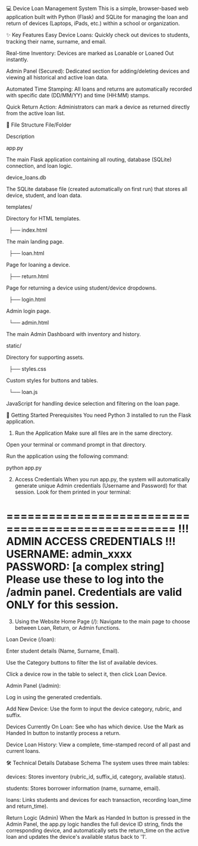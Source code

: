 💻 Device Loan Management System
This is a simple, browser-based web application built with Python (Flask) and SQLite for managing the loan and return of devices (Laptops, iPads, etc.) within a school or organization.

✨ Key Features
Easy Device Loans: Quickly check out devices to students, tracking their name, surname, and email.

Real-time Inventory: Devices are marked as Loanable or Loaned Out instantly.

Admin Panel (Secured): Dedicated section for adding/deleting devices and viewing all historical and active loan data.

Automated Time Stamping: All loans and returns are automatically recorded with specific date (DD/MM/YY) and time (HH:MM) stamps.

Quick Return Action: Administrators can mark a device as returned directly from the active loan list.

📁 File Structure
File/Folder

Description

app.py

The main Flask application containing all routing, database (SQLite) connection, and loan logic.

device_loans.db

The SQLite database file (created automatically on first run) that stores all device, student, and loan data.

templates/

Directory for HTML templates.

  ├── index.html

The main landing page.

  ├── loan.html

Page for loaning a device.

  ├── return.html

Page for returning a device using student/device dropdowns.

  ├── login.html

Admin login page.

  └── admin.html

The main Admin Dashboard with inventory and history.

static/

Directory for supporting assets.

  ├── styles.css

Custom styles for buttons and tables.

  └── loan.js

JavaScript for handling device selection and filtering on the loan page.

🚀 Getting Started
Prerequisites
You need Python 3 installed to run the Flask application.

1. Run the Application
Make sure all files are in the same directory.

Open your terminal or command prompt in that directory.

Run the application using the following command:

python app.py

2. Access Credentials
When you run app.py, the system will automatically generate unique Admin credentials (Username and Password) for that session. Look for them printed in your terminal:

================================================== 
!!! ADMIN ACCESS CREDENTIALS !!! 
USERNAME: admin_xxxx 
PASSWORD: [a complex string] 
Please use these to log into the /admin panel. 
Credentials are valid ONLY for this session. 
================================================== 

3. Using the Website
Home Page (/): Navigate to the main page to choose between Loan, Return, or Admin functions.

Loan Device (/loan):

Enter student details (Name, Surname, Email).

Use the Category buttons to filter the list of available devices.

Click a device row in the table to select it, then click Loan Device.

Admin Panel (/admin):

Log in using the generated credentials.

Add New Device: Use the form to input the device category, rubric, and suffix.

Devices Currently On Loan: See who has which device. Use the Mark as Handed In button to instantly process a return.

Device Loan History: View a complete, time-stamped record of all past and current loans.

🛠️ Technical Details
Database Schema
The system uses three main tables:

devices: Stores inventory (rubric_id, suffix_id, category, available status).

students: Stores borrower information (name, surname, email).

loans: Links students and devices for each transaction, recording loan_time and return_time).

Return Logic (Admin)
When the Mark as Handed In button is pressed in the Admin Panel, the app.py logic handles the full device ID string, finds the corresponding device, and automatically sets the return_time on the active loan and updates the device's available status back to '1'.
